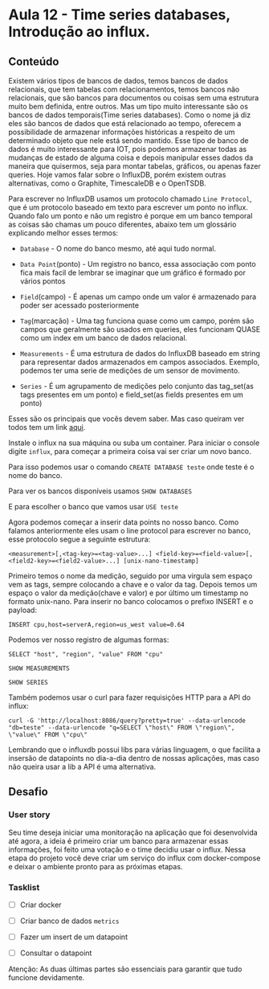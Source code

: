 # Aula 12 - Time series databases, Introdução ao influx.

## Conteúdo

Existem vários tipos de bancos de dados, temos bancos de dados relacionais, que tem tabelas com relacionamentos, temos bancos não relacionais, que são bancos para documentos ou coisas sem uma estrutura muito bem definida, entre outros. Mas um tipo muito interessante são os bancos de dados temporais(Time series databases). Como o nome já diz eles são bancos de dados que está relacionado ao tempo, oferecem a possibilidade de armazenar informações históricas a respeito de um determinado objeto que nele está sendo mantido.
Esse tipo de banco de dados é muito interessante para IOT, pois podemos armazenar todas as mudanças de estado de alguma coisa e depois manipular esses dados da maneira que quisermos, seja para montar tabelas, gráficos, ou apenas fazer queries.
Hoje vamos falar sobre o InfluxDB, porém existem outras alternativas, como o Graphite, TimescaleDB e o OpenTSDB.

Para escrever no InfluxDB usamos um protocolo chamado `Line Protocol`, que é um protocolo baseado em texto para escrever um ponto no influx. Quando falo um ponto e não um registro é porque em um banco temporal as coisas são chamas um pouco diferentes, abaixo tem um glossário explicando melhor esses termos:

* `Database` - O nome do banco mesmo, até aqui tudo normal.

* `Data Point`(ponto) - Um registro no banco, essa associação com ponto fica mais facil de lembrar se imaginar que um gráfico é formado por vários pontos

* `Field`(campo) - É apenas um campo onde um valor é armazenado para poder ser acessado posteriormente

* `Tag`(marcação) - Uma tag funciona quase como um campo, porém são campos que geralmente são usados em queries, eles funcionam QUASE como um index em um banco de dados relacional.

* `Measurements` - É uma estrutura de dados do InfluxDB baseado em string para representar dados armazenados em campos associados. Exemplo, podemos ter uma serie de medições de um sensor de movimento.

* `Series` - É um agrupamento de medições pelo conjunto das tag_set(as tags presentes em um ponto) e field_set(as fields presentes em um ponto)

Esses são os principais que vocês devem saber. Mas caso queiram ver todos tem um link [aqui](https://docs.influxdata.com/influxdb/v1.7/concepts/glossary/).

Instale o influx na sua máquina ou suba um container. Para iniciar o console digite `influx`, para começar a primeira coisa vai ser criar um novo banco.

Para isso podemos usar o comando `CREATE DATABASE teste` onde teste é o nome do banco.

Para ver os bancos disponíveis usamos `SHOW DATABASES`

E para escolher o banco que vamos usar `USE teste`

Agora podemos começar a inserir data points no nosso banco. Como falamos anteriormente eles usam o line protocol para escrever no banco, esse protocolo segue a seguinte estrutura:

`<measurement>[,<tag-key>=<tag-value>...] <field-key>=<field-value>[,<field2-key>=<field2-value>...] [unix-nano-timestamp]`

Primeiro temos o nome da medição, seguido por uma virgula sem espaço vem as tags, sempre colocando a chave e o valor da tag. Depois temos um espaço o valor da medição(chave e valor) e por último um timestamp no formato unix-nano. Para inserir no banco colocamos o prefixo INSERT e o payload:

`INSERT cpu,host=serverA,region=us_west value=0.64`

Podemos ver nosso registro de algumas formas:

`SELECT "host", "region", "value" FROM "cpu"`

`SHOW MEASUREMENTS`

`SHOW SERIES`

Também podemos usar o curl para fazer requisições HTTP para a API do influx:

`curl -G 'http://localhost:8086/query?pretty=true' --data-urlencode "db=teste" --data-urlencode "q=SELECT \"host\" FROM \"region\", \"value\" FROM \"cpu\"`

Lembrando que o influxdb possui libs para várias linguagem, o que facilita a insersão de datapoints no dia-a-dia dentro de nossas aplicações, mas caso não queira usar a lib a API é uma alternativa.

## Desafio

### User story

Seu time deseja iniciar uma monitoração na aplicação que foi desenvolvida até agora, a ideia é primeiro criar um banco para armazenar essas informações, foi feito uma votação e o time decidiu usar o influx. Nessa etapa do projeto você deve criar um serviço do influx com docker-compose e deixar o ambiente pronto para as próximas etapas.

### Tasklist

* [ ] Criar docker

* [ ] Criar banco de dados `metrics`

* [ ] Fazer um insert de um datapoint

* [ ] Consultar o datapoint

Atenção: As duas últimas partes são essenciais para garantir que tudo funcione devidamente.
